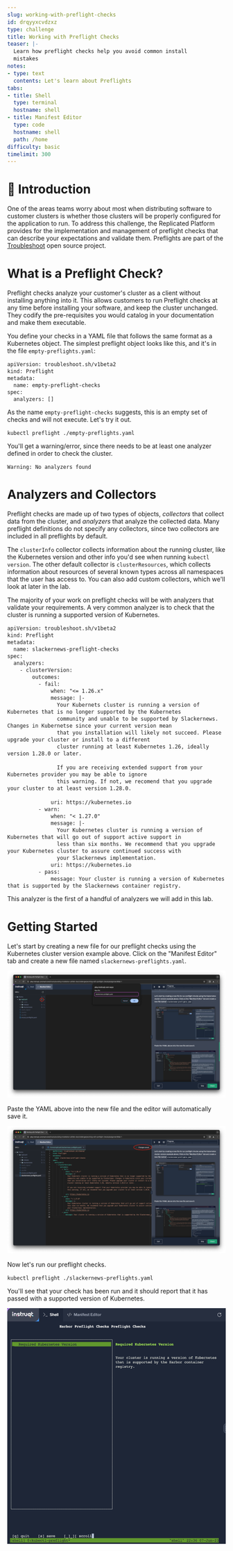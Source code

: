 ```yaml
---
slug: working-with-preflight-checks
id: drqyyxcvdzxz
type: challenge
title: Working with Preflight Checks
teaser: |-
  Learn how preflight checks help you avoid common install
  mistakes
notes:
- type: text
  contents: Let's learn about Preflights
tabs:
- title: Shell
  type: terminal
  hostname: shell
- title: Manifest Editor
  type: code
  hostname: shell
  path: /home
difficulty: basic
timelimit: 300
---
```


👋 Introduction
===============

One of the areas teams worry about most when distributing software
to customer clusters is whether those clusters will be properly
configured for the application to run. To address this challenge,
the Replicated Platform provides for the implementation and
management of preflight checks that can describe your expectations
and validate them. Preflights are part of the
[Troubleshoot](https://troubleshoot.sh) open source project.

What is a Preflight Check?
===========================

Preflight checks analyze your customer's cluster as a client without
installing anything into it. This allows customers to run Preflight
checks at any time before installing your software, and keep the
cluster unchanged. They codify the pre-requisites you would catalog
in your documentation and make them executable.

You define your checks in a YAML file that follows the same format
as a Kubernetes object. The simplest preflight object looks like this,
and it's in the file `empty-preflights.yaml`:

```
apiVersion: troubleshoot.sh/v1beta2
kind: Preflight
metadata:
  name: empty-preflight-checks
spec:
  analyzers: []
```

As the name `empty-preflight-checks` suggests, this is an empty set
of checks and will not execute. Let's try it out.

```
kubectl preflight ./empty-preflights.yaml
```

You'll get a warning/error, since there needs to be at least one analyzer
defined in order to check the cluster.

```
Warning: No analyzers found
```

Analyzers and Collectors
========================

Preflight checks are made up of two types of objects, _collectors_
that collect data from the cluster, and _analyzers_ that analyze
the collected data. Many preflight definitions do not specify any
collectors, since two collectors are included in all preflights
by default.

The `clusterInfo` collector collects information about the running
cluster, like the Kubernetes version and other info you'd see when
running `kubectl version`. The other default collector is
`clusterResources`, which collects information about resources of
several known types across all namespaces that the user has
access to. You can also add custom collectors, which we'll look
at later in the lab.

The majority of your work on preflight checks will be with
analyzers that validate your requirements. A very common analyzer
is to check that the cluster is running a supported version of
Kubernetes.

```
apiVersion: troubleshoot.sh/v1beta2
kind: Preflight
metadata:
  name: slackernews-preflight-checks
spec:
  analyzers:
    - clusterVersion:
        outcomes:
          - fail:
              when: "<= 1.26.x"
              message: |-
                Your Kubernets cluster is running a version of Kubernetes that is no longer supported by the Kubernetes
                community and unable to be supported by Slackernews. Changes in Kubernetse since your current version mean
                that you installation will likely not succeed. Please upgrade your cluster or install to a different
                cluster running at least Kubernetes 1.26, ideally version 1.28.0 or later.

                If you are receiving extended support from your Kubernetes provider you may be able to ignore
                this warning. If not, we recomend that you upgrade your cluster to at least version 1.28.0.

              uri: https://kubernetes.io
          - warn:
              when: "< 1.27.0"
              message: |-
                Your Kubernetes cluster is running a version of Kubernetes that will go out of support active support in
                less than six months. We recommend that you upgrade your Kubernetes cluster to assure continued success with
                your Slackernews implementation.
              uri: https://kubernetes.io
          - pass:
              message: Your cluster is running a version of Kubernetes that is supported by the Slackernews container registry.
```

This analyzer is the first of a handful of analyzers we will add in this lab.

Getting Started
===============

Let's start by creating a new file for our preflight checks
using the Kubernetes cluster version example above. Click on
the "Manifest Editor" tab and create a new file named
`slackernews-preflights.yaml`.

![Creating the Preflights File](../assets/creating-slackernews-preflights.png)

Paste the YAML above into the new file and the editor will automatically save it.

![Saving the Preflight File](../assets/saving-slackernews-preflights.png)

Now let's run our preflight checks.

```
kubectl preflight ./slackernews-preflights.yaml
```

You'll see that your check has been run and it should report
that it has passed with a supported version of Kubernetes.

![Passing Kubernetes Version Preflight Check](../assets/passing-version-check.png)
